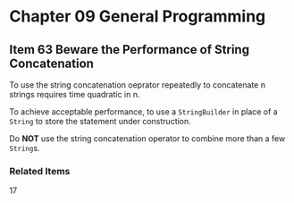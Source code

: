 # Chapter 09 General Programming

## Item 63 Beware the Performance of String Concatenation

To use the string concatenation oeprator repeatedly to concatenate n strings requires time quadratic in n.

To achieve acceptable performance, to use a <code>StringBuilder</code> in place of a <code>String</code> to store the
statement under construction.

Do <b>NOT</b> use the string concatenation operator to combine more than a few <code>String</code>s.

### Related Items

17